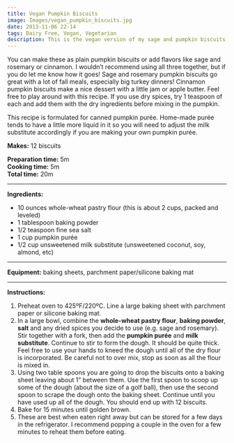 ```yaml
---
title: Vegan Pumpkin Biscuits
image: Images/vegan_pumpkin_biscuits.jpg
date: 2013-11-06 22-14
tags: Dairy Free, Vegan, Vegetarian
description: This is the vegan version of my sage and pumpkin biscuits.
---
```

You can make these as plain pumpkin biscuits or add flavors like sage and rosemary or cinnamon. I wouldn’t recommend using all three together, but if you do let me know how it goes! Sage and rosemary pumpkin biscuits go great with a lot of fall meals, especially big turkey dinners! Cinnamon pumpkin biscuits make a nice dessert with a little jam or apple butter. Feel free to play around with this recipe. If you use dry spices, try 1 teaspoon of each and add them with the dry ingredients before mixing in the pumpkin. 

This recipe is formulated for canned pumpkin purée. Home-made purée tends to have a little more liquid in it so you will need to adjust the milk substitute accordingly if you are making your own pumpkin purée.


**Makes:** 12 biscuits

**Preparation time:** 5m  
**Cooking time:** 5m  
**Total time:** 20m

---

**Ingredients:**

- 10 ounces whole-wheat pastry flour (this is about 2 cups, packed and leveled)
- 1 tablespoon baking powder
- 1/2 teaspoon fine sea salt
- 1 cup pumpkin purée
- 1/2 cup unsweetened milk substitute (unsweetened coconut, soy, almond, etc)


---

**Equipment:** baking sheets, parchment paper/silicone baking mat

---

**Instructions:**

1. Preheat oven to 425ºF/220ºC. Line a large baking sheet with parchment paper or silicone baking mat.
1. In a large bowl, combine the **whole-wheat pastry flour**, **baking powder**, **salt** and any dried spices you decide to use (e.g. sage and rosemary).  Stir together with a fork, then add the **pumpkin purée** and **milk substitute**. Continue to stir to form the dough. It should be quite thick. Feel free to use your hands to kneed the dough until all of the dry flour is incorporated. Be careful not to over mix, stop as soon as all the flour is mixed in.
1. Using two table spoons you are going to drop the biscuits onto a baking sheet leaving about 1” between them. Use the first spoon to scoop up some of the dough (about the size of a golf ball), then use the second spoon to scrape the dough onto the baking sheet. Continue until you have used up all of the dough. You should end up with 12 biscuits.
1. Bake for 15 minutes until golden brown.
1. These are best when eaten right away but can be stored for a few days in the refrigerator. I recommend popping a couple in the oven for a few minutes to reheat them before eating.

